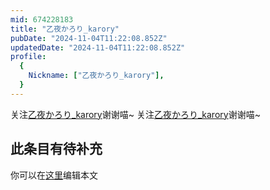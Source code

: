 ```yaml
---
mid: 674228183
title: "乙夜かろり_karory"
pubDate: "2024-11-04T11:22:08.852Z"
updatedDate: "2024-11-04T11:22:08.852Z"
profile:
  {
    Nickname: ["乙夜かろり_karory"],
  }
---
```


关注[乙夜かろり_karory](https://space.bilibili.com/674228183)谢谢喵~ 关注[乙夜かろり_karory](https://space.bilibili.com/674228183)谢谢喵~

## 此条目有待补充
你可以在[这里](https://github.com/Yuhanawa/VTuber.ICU/edit/master/src/content/v/乙夜かろり_karory/index.md)编辑本文
